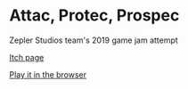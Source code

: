 # Attac, Protec, Prospec

Zepler Studios team's 2019 game jam attempt

[Itch page](https://teonistor.itch.io/attac-protec-prospec)

[Play it in the browser](https://teonistor.github.io/ggj19/Build_WebGL/)
